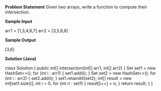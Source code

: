

**Problem Statement**
Given two arrays, write a function to compute their intersection. 

**Sample Input**

arr1 = [1,3,4,6,7]
arr2 = [3,5,6,8]

**Sample Output**

[3,6]

**Solution (Java)**

class Solution {
    public int[] intersection(int[] arr1, int[] arr2) {
        Set<Integer> set1 = new HashSet<>();
        for (int i : arr1) {
            set1.add(i);
        }
        Set<Integer> set2 = new HashSet<>();
        for (int i : arr2) {
            set2.add(i);
        }
        set1.retainAll(set2);
        int[] result = new int[set1.size()];
        int i = 0;
        for (int n : set1) {
            result[i++] = n;
        }
        return result;
    }
}